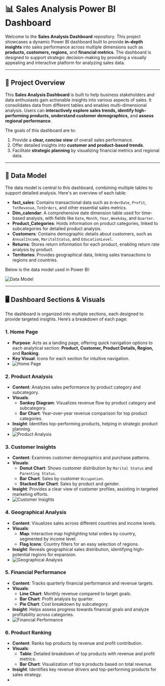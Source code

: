# 📊 Sales Analysis Power BI Dashboard

Welcome to the **Sales Analysis Dashboard** repository. This project showcases a dynamic Power BI dashboard built to provide **in-depth insights** into sales performance across multiple dimensions such as **products, customers, regions,** and **financial metrics**. The dashboard is designed to support strategic decision-making by providing a visually appealing and interactive platform for analyzing sales data.

---

## 🚀 Project Overview

This **Sales Analysis Dashboard** is built to help business stakeholders and data enthusiasts gain actionable insights into various aspects of sales. It consolidates data from different tables and enables multi-dimensional analysis. Users can **interactively explore sales trends, identify high-performing products, understand customer demographics,** and **assess regional performance**.

The goals of this dashboard are to:
1. Provide a **clear, concise view** of overall sales performance.
2. Offer detailed insights into **customer and product-based trends**.
3. Facilitate **strategic planning** by visualizing financial metrics and regional data.

---

## 📐 Data Model

The data model is central to this dashboard, combining multiple tables to support detailed analysis. Here's an overview of each table:

- **fact_sales**: Contains transactional data such as `OrderDate`, `Profit`, `TotRevenue`, `TotOrders`, and other essential sales metrics.
- **Dim_calendar**: A comprehensive date dimension table used for time-based analysis, with fields like `Date`, `Month`, `Year`, `Weekday`, and `Quarter`.
- **Product_Categories**: Holds information on product categories, linked to subcategories for detailed product analysis.
- **Customers**: Contains demographic details about customers, such as `AnnualIncome`, `MaritalStatus`, and `EducationLevel`.
- **Returns**: Stores return information for each product, enabling return rate analysis by product.
- **Territories**: Provides geographical data, linking sales transactions to regions and countries.

Below is the data model used in Power BI:

![Data Model](path/to/data-model.png)

---

## 🖥️ Dashboard Sections & Visuals

The dashboard is organized into multiple sections, each designed to provide targeted insights. Here’s a breakdown of each page:

### 1. Home Page
   - **Purpose**: Acts as a landing page, offering quick navigation options to each analytical section: **Product, Customer, Product Details, Region,** and **Ranking**.
   - **Key Visual**: Icons for each section for intuitive navigation.
   - ![Home Page](path/to/home-page.png)

### 2. Product Analysis
   - **Content**: Analyzes sales performance by product category and subcategory.
   - **Visuals**: 
     - **Sankey Diagram**: Visualizes revenue flow by product category and subcategory.
     - **Bar Chart**: Year-over-year revenue comparison for top product categories.
   - **Insight**: Identifies top-performing products, helping in strategic product planning.
   - ![Product Analysis](path/to/product-analysis.png)

### 3. Customer Insights
   - **Content**: Examines customer demographics and purchase patterns.
   - **Visuals**:
     - **Donut Chart**: Shows customer distribution by `Marital Status` and `Parenting Status`.
     - **Bar Chart**: Sales by customer `Occupation`.
     - **Stacked Bar Chart**: Sales by product and gender.
   - **Insight**: Provides a clear view of customer profiles, assisting in targeted marketing efforts.
   - ![Customer Insights](path/to/customer-insights.png)

### 4. Geographical Analysis
   - **Content**: Visualizes sales across different countries and income levels.
   - **Visuals**:
     - **Map**: Interactive map highlighting total orders by country, segmented by income level.
     - **Flag Icons**: Country filters for an easy selection of regions.
   - **Insight**: Reveals geographical sales distribution, identifying high-potential regions for expansion.
   - ![Geographical Analysis](path/to/geographical-analysis.png)

### 5. Financial Performance
   - **Content**: Tracks quarterly financial performance and revenue targets.
   - **Visuals**:
     - **Line Chart**: Monthly revenue compared to target goals.
     - **Bar Chart**: Profit analysis by quarter.
     - **Pie Chart**: Cost breakdown by subcategory.
   - **Insight**: Helps assess progress towards financial goals and analyze profitability across categories.
   - ![Financial Performance](path/to/financial-performance.png)

### 6. Product Ranking
   - **Content**: Ranks top products by revenue and profit contribution.
   - **Visuals**:
     - **Table**: Detailed breakdown of top products with revenue and profit metrics.
     - **Bar Chart**: Visualization of top `N` products based on total revenue.
   - **Insight**: Identifies key revenue drivers and top-performing products for sales strategy.
   -
